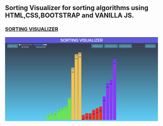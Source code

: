 ## Sorting Visualizer for sorting algorithms using HTML,CSS,BOOTSTRAP and VANILLA JS.
### [SORTING VISUALIZER](https://mithil25.github.io/SORTING-VISUALIZER/)

![](assets/images/SS.png)